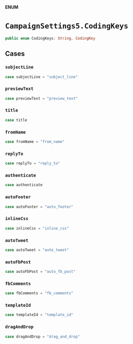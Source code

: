 **ENUM**

# `CampaignSettings5.CodingKeys`

```swift
public enum CodingKeys: String, CodingKey
```

## Cases
### `subjectLine`

```swift
case subjectLine = "subject_line"
```

### `previewText`

```swift
case previewText = "preview_text"
```

### `title`

```swift
case title
```

### `fromName`

```swift
case fromName = "from_name"
```

### `replyTo`

```swift
case replyTo = "reply_to"
```

### `authenticate`

```swift
case authenticate
```

### `autoFooter`

```swift
case autoFooter = "auto_footer"
```

### `inlineCss`

```swift
case inlineCss = "inline_css"
```

### `autoTweet`

```swift
case autoTweet = "auto_tweet"
```

### `autoFbPost`

```swift
case autoFbPost = "auto_fb_post"
```

### `fbComments`

```swift
case fbComments = "fb_comments"
```

### `templateId`

```swift
case templateId = "template_id"
```

### `dragAndDrop`

```swift
case dragAndDrop = "drag_and_drop"
```
